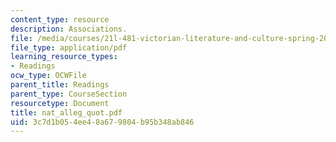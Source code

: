 ```yaml
---
content_type: resource
description: Associations.
file: /media/courses/21l-481-victorian-literature-and-culture-spring-2003/3c7d1b054ee48a679804b95b348ab846_nat_alleg_quot.pdf
file_type: application/pdf
learning_resource_types:
- Readings
ocw_type: OCWFile
parent_title: Readings
parent_type: CourseSection
resourcetype: Document
title: nat_alleg_quot.pdf
uid: 3c7d1b05-4ee4-8a67-9804-b95b348ab846
---
```

